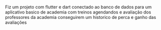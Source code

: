 Fiz um projeto com flutter e dart conectado ao banco de dados para um aplicativo basico de academia com treinos agendandos e avaliação dos professores da academia conseguirem um historico de perca e ganho das avaliações
